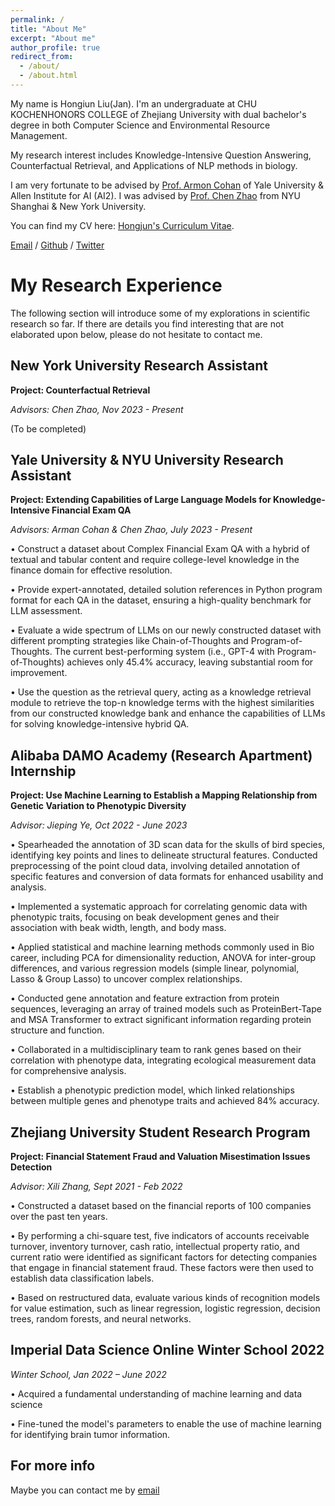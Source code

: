```yaml
---
permalink: /
title: "About Me"
excerpt: "About me"
author_profile: true
redirect_from: 
  - /about/
  - /about.html
---
```


My name is Hongiun Liu(Jan). I'm an undergraduate at CHU KOCHENHONORS COLLEGE of Zhejiang University with dual bachelor's degree in both Computer Science and Environmental Resource Management.

My research interest includes Knowledge-Intensive Question Answering, Counterfactual Retrieval, and Applications of NLP methods in biology.

I am very fortunate to be advised by [Prof. Armon Cohan](https://armancohan.com/) of Yale University & Allen Institute for AI (AI2). I was advised by [Prof. Chen Zhao](http://www.chenz.umiacs.io/) from NYU Shanghai & New York University.

You can find my CV here: [Hongjun's Curriculum Vitae](../assets/CS_CV_2023_application_HongjunLiu.pdf).

[Email](mailto:janne150.lhj@gmail.com) / [Github](https://github.com/HolaYan) / [Twitter](https://twitter.com/Jan2504143754)



My Research Experience
======
The following section will introduce some of my explorations in scientific research so far. If there are details you find interesting that are not elaborated upon below, please do not hesitate to contact me.

New York University Research Assistant                                                                           
------
**Project: Counterfactual Retrieval**

*Advisors: Chen Zhao, Nov 2023 - Present*

(To be completed)


Yale University & NYU University Research Assistant
------
**Project: Extending Capabilities of Large Language Models for Knowledge-Intensive Financial Exam QA**

*Advisors: Arman Cohan & Chen Zhao, July 2023 - Present*

• Construct a dataset about Complex Financial Exam QA with a hybrid of textual and tabular content and require college-level knowledge in the finance domain for effective resolution.

• Provide expert-annotated, detailed solution references in Python program format for each QA in the dataset, ensuring a high-quality benchmark for LLM assessment.

• Evaluate a wide spectrum of LLMs on our newly constructed dataset with different prompting strategies like Chain-of-Thoughts and Program-of-Thoughts. The current best-performing system (i.e., GPT-4 with Program-of-Thoughts) achieves only 45.4% accuracy, leaving substantial room for improvement.

• Use the question as the retrieval query,  acting as a knowledge retrieval module to retrieve the top-n knowledge terms with the highest similarities from our constructed knowledge bank and enhance the capabilities of LLMs for solving knowledge-intensive hybrid QA.


Alibaba DAMO Academy (Research Apartment) Internship
------
**Project: Use Machine Learning to Establish a Mapping Relationship from Genetic Variation to Phenotypic Diversity**

*Advisor: Jieping Ye, Oct 2022 - June 2023*

• Spearheaded the annotation of 3D scan data for the skulls of bird species, identifying key points and lines to delineate structural features. Conducted preprocessing of the point cloud data, involving detailed annotation of specific features and conversion of data formats for enhanced usability and analysis.

• Implemented a systematic approach for correlating genomic data with phenotypic traits, focusing on beak development genes and their association with beak width, length, and body mass.

• Applied statistical and machine learning methods commonly used in Bio career, including PCA for dimensionality reduction, ANOVA for inter-group differences, and various regression models (simple linear, polynomial, Lasso & Group Lasso) to uncover complex relationships.

• Conducted gene annotation and feature extraction from protein sequences, leveraging an array of trained models such as ProteinBert-Tape and MSA Transformer to extract significant information regarding protein structure and function.

• Collaborated in a multidisciplinary team to rank genes based on their correlation with phenotype data, integrating ecological measurement data for comprehensive analysis.

• Establish a phenotypic prediction model, which linked relationships between multiple genes and phenotype traits and achieved 84% accuracy.

Zhejiang University Student Research Program
------
**Project: Financial Statement Fraud and Valuation Misestimation Issues Detection**

*Advisor: Xili Zhang, Sept 2021 - Feb 2022*

• Constructed a dataset based on the financial reports of 100 companies over the past ten years.

• By performing a chi-square test, five indicators of accounts receivable turnover, inventory turnover, cash ratio, intellectual property ratio, and current ratio were identified as significant factors for detecting companies that engage in financial statement fraud. These factors were then used to establish data classification labels.

• Based on restructured data, evaluate various kinds of recognition models for value estimation, such as linear regression, logistic regression, decision trees, random forests, and neural networks.

Imperial Data Science Online Winter School 2022
------
*Winter School, Jan 2022 – June 2022*

• Acquired a fundamental understanding of machine learning and data science

• Fine-tuned the model's parameters to enable the use of machine learning for identifying brain tumor information.



For more info
------
Maybe you can contact me by [email](mailto:janne150.lhj@gmail.com)
